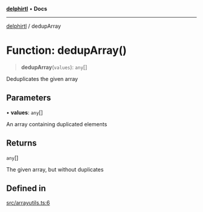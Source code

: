 [**delphirtl**](../README.md) • **Docs**

***

[delphirtl](../globals.md) / dedupArray

# Function: dedupArray()

> **dedupArray**(`values`): `any`[]

Deduplicates the given array

## Parameters

• **values**: `any`[]

An array containing duplicated elements

## Returns

`any`[]

The given array, but without duplicates

## Defined in

[src/arrayutils.ts:6](https://github.com/chuacw/delphirtl/blob/f3163e04bfe463ee73ae24dddcc0e3307d4e880a/src/arrayutils.ts#L6)

